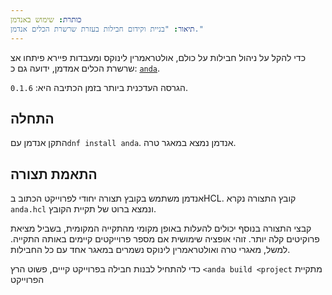```yaml
---
כותרת: שימוש באנדמן
תיאור: "בניית וקידום חבילות בעזרת שרשרת הכלים אנדמן."
---
```


כדי להקל על ניהול חבילות על כולם, אולטראמרין לינוקס ומעבדות פיירא פיתחו אצ שרשרת הכלים אמדמן, ידועה גם כ: [`anda`](https://github.com/FyraLabs/anda).

הגרסה העדכנית ביותר בזמן הכתיבה היא: `0.1.6`.

## התחלה

 התקן אנדמן עם`dnf install anda`. אנדמן נמצא במאגר טרה.

## התאמת תצורה

אנדמן משתמש בקובץ תצורה יחודי לפרוייקט הכתוב בHCL. קובץ התצורה נקרא `anda.hcl` ונמצא ברוט של תקיית הקובץ.

קבצי התצורה בנוסף יכולים להעלות באופן מקומי מהתקייה המקומית, בשביל מציאת פרוקיטים קלה יותר. זוהי אופציה שימושית אם מספר פרוייקטים קיימים באותה התקייה. למשל, מאגרי טרה ואולטראמרין לינוקס נשמרים במאגר אחד עם כל החבילות.

כדי להתחיל לבנות חבילה בפרוייקט קייים, פשוט הרץ `<anda build <project` מתקיית הפרוייקט
